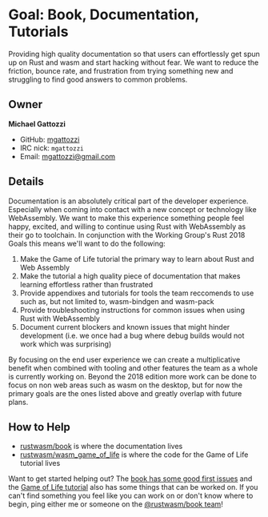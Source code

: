 # Goal: Book, Documentation, Tutorials

Providing high quality documentation so that users can effortlessly get spun up on Rust and wasm 
and start hacking without fear. We want to reduce the friction, bounce rate, and frustration from
trying something new and struggling to find good answers to common problems.

## Owner

**Michael Gattozzi**

- GitHub: [mgattozzi](https://github.com/mgattozzi)
- IRC nick: `mgattozzi`
- Email: mgattozzi@gmail.com

## Details

Documentation is an absolutely critical part of the developer experience. Especially when coming into contact
with a new concept or technology like WebAssembly. We want to make this experience something people feel happy,
excited, and willing to continue using Rust with WebAssembly as their go to toolchain. In conjunction with the
Working Group's Rust 2018 Goals this means we'll want to do the following:

1. Make the Game of Life tutorial the primary way to learn about Rust and Web Assembly
2. Make the tutorial a high quality piece of documentation that makes learning effortless rather than frustrated
3. Provide appendixes and tutorials for tools the team reccomends to use such as, but not limited to, wasm-bindgen
   and wasm-pack
4. Provide troubleshooting instructions for common issues when using Rust with WebAssembly
5. Document current blockers and known issues that might hinder development (i.e. we once had a bug where debug
   builds would not work which was surprising)

By focusing on the end user experience we can create a multiplicative benefit when combined with tooling and other
features the team as a whole is currently working on. Beyond the 2018 edition more work can be done to focus on non
web areas such as wasm on the desktop, but for now the primary goals are the ones listed above and greatly overlap
with future plans.

## How to Help

- [rustwasm/book][book] is where the documentation lives
- [rustwasm/wasm_game_of_life][gol] is where the code for the Game of Life tutorial lives

Want to get started helping out? The [book has some good first issues][book issues] and the
[Game of Life tutorial][gol issues] also has some things that can be worked on. If you can't find
something you feel like you can work on or don't know where to begin, ping either me or someone
on the [@rustwasm/book team][team]!

[book]: https://github.com/rustwasm/book
[book issues]: https://github.com/rustwasm/book/issues?q=is%3Aopen+is%3Aissue+label%3A%22good+first+issue%22
[gol]: https://github.com/rustwasm/wasm_game_of_life
[gol issues]: https://github.com/rustwasm/wasm_game_of_life/issues?q=is%3Aopen+is%3Aissue+label%3A%22good+first+issue%22
[team]: https://github.com/orgs/rustwasm/teams/book

